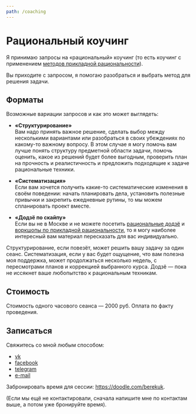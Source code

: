 ```yaml
---
path: /coaching
---
```

# Рациональный коучинг

Я принимаю запросы на «рациональный» коучинг (то есть коучинг с применением [методов прикладной рациональности](https://kocherga-club.ru/workshop)).

Вы приходите с запросом, я помогаю разобраться и выбрать метод для решения задачи.

## Форматы

Возможные вариации запросов и как это может выглядеть:

* **«Структурирование»**<br>
Вам надо принять важное решение, сделать выбор между несколькими вариантами или разобраться в своих убеждениях по какому-то важному вопросу. В этом случае я могу помочь вам лучше понять структуру предметной области задачи, помочь оценить, какое из решений будет более выгодным, проверить план на прочность и реалистичность и предложить подходящие к задаче рациональные техники.

* **«Систематизация»**<br>
Если вам хочется получить какие-то систематические изменения в своём поведении: начать планировать дела, установить полезные привычки и закрепить ежедневные рутины, то мы можем спланировать проект вместе.

* **«Додзё по скайпу»**<br>
Если вы не в Москве и не можете посетить [рациональные додзё](https://vk.com/kocherga_dojo) и [воркшопы по прикладной рациональности](https://kocherga-club.ru/workshop), то я могу наиболее интересный вам материал пересказать для вас индивидуально.

Структурирование, если повезёт, может решить вашу задачу за один сеанс. Систематизация, если у вас будет ощущение, что вам полезна моя поддержка, может продолжаться несколько недель, с пересмотрами планов и коррекцией выбранного курса. Додзё — пока не иссякнет ваше любопытство к рациональным техникам.

## Стоимость

Стоимость одного часового сеанса — 2000 руб. Оплата по факту проведения.

## Записаться

Свяжитесь со мной любым способом:

* [vk](https://vk.com/berekuk)
* [facebook](https://facebook.com/berekuk)
* [telegram](https://t.me/berekuk)
* [e-mail](mailto:me@berekuk.ru)

Забронировать время для сессии: https://doodle.com/berekuk.

(Если мы ещё не контактировали, сначала напишите мне по контактам выше, а потом уже бронируйте время).
